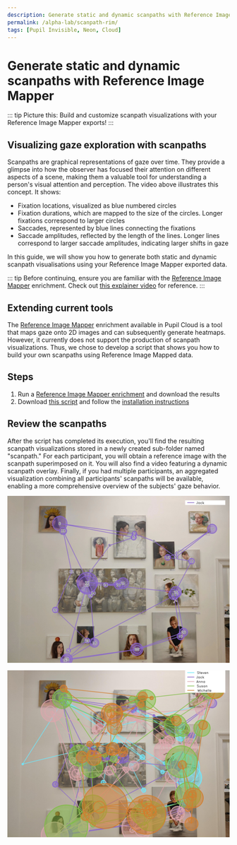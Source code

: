 ```yaml
---
description: Generate static and dynamic scanpaths with Reference Image Mapper
permalink: /alpha-lab/scanpath-rim/
tags: [Pupil Invisible, Neon, Cloud]
---
```


<script setup>
import TagLinks from '@components/TagLinks.vue'
</script>

# Generate static and dynamic scanpaths with Reference Image Mapper

<TagLinks :tags="$frontmatter.tags" />

<Youtube src="7V3X4XmbRAM"/>

::: tip
Picture this: Build and customize scanpath visualizations with your Reference Image Mapper exports!
:::

## Visualizing gaze exploration with scanpaths

Scanpaths are graphical representations of gaze over time. They provide a glimpse into how the observer has focused their attention on different aspects of a scene, making them a valuable tool for understanding a person's visual attention and perception. The video above illustrates this concept. It shows:

- Fixation locations, visualized as blue numbered circles
- Fixation durations, which are mapped to the size of the circles. Longer fixations correspond to larger circles
- Saccades, represented by blue lines connecting the fixations
- Saccade amplitudes, reflected by the length of the lines. Longer lines correspond to larger saccade amplitudes, indicating larger shifts in gaze

In this guide, we will show you how to generate both static and dynamic scanpath visualisations using your Reference
Image Mapper exported data.

::: tip
Before continuing, ensure you are familiar with the [Reference Image Mapper](https://docs.pupil-labs.com/pupil-cloud/enrichments/reference-image-mapper/)
enrichment. Check out [this explainer video](https://www.youtube.com/watch?v=ygqzQEzUIS4&t=56s) for reference.
:::

## Extending current tools

The [Reference Image Mapper](https://docs.pupil-labs.com/pupil-cloud/enrichments/reference-image-mapper/) enrichment available in Pupil Cloud is a tool that maps gaze onto
2D images and can subsequently generate heatmaps. However, it currently does not support the production of scanpath visualizations.
Thus, we chose to develop a script that shows you how to build your own scanpaths using Reference Image Mapped data.

## Steps

1. Run a [Reference Image Mapper enrichment](https://docs.pupil-labs.com/enrichments/reference-image-mapper/) and download the results
2. Download [this script](https://gist.github.com/elepl94/9f669c4d81e455cf2095957831219664) and follow the [installation instructions](https://gist.github.com/elepl94/9f669c4d81e455cf2095957831219664#installation)

## Review the scanpaths

<Youtube src="X43aTIRjwgQ"/>

After the script has completed its execution, you'll find the resulting scanpath visualizations stored in a newly created
sub-folder named "scanpath." For each participant, you will obtain a reference image with the scanpath superimposed on it.
You will also find a video featuring a dynamic scanpath overlay. Finally, if you had multiple participants, an aggregated
visualization combining all participants' scanpaths will be available, enabling a more comprehensive overview of the subjects'
gaze behavior.

![Jack Scanpath](./Jack_scanpath.jpeg)

![General Scanpath](./general_scanpath.jpeg)
